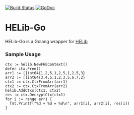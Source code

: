 [![Build Status](https://travis-ci.org/nikofil/helib-go.svg?branch=master)](https://travis-ci.org/nikofil/helib-go)
[![GoDoc](https://godoc.org/github.com/nikofil/helib-go?status.svg)](https://godoc.org/github.com/nikofil/helib-go)
# HELib-Go
HELib-Go is a Golang wrapper for [HELib](https://github.com/shaih/HElib)

### Sample Usage

```golang
ctx := helib.NewFHEContext()
defer ctx.Free()
arr1 := []int64{1,2,5,1,2,5,1,2,5,3}
arr2 := []int64{3,4,5,1,2,3,5,6,7,2}
ctx1 := ctx.CtxFromArr(arr1)
ctx2 := ctx.CtxFromArr(arr2)
helib.AddCtxs(ctx1, ctx2)
res := ctx.DecryptCtx(ctx1)
for i := range arr1 {
  fmt.Printf("%d + %d = %d\n", arr1[i], arr2[i], res[i])
}
```

